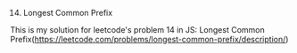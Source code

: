 14. Longest Common Prefix

This is my solution for leetcode's problem 14 in JS: Longest Common Prefix(https://leetcode.com/problems/longest-common-prefix/description/)
